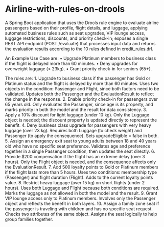 # Airline-with-rules-on-drools

A Spring Boot application that uses the Drools rule engine to evaluate airline passengers based on their profile, flight details, and luggage, applying automated business rules such as seat upgrades, VIP lounge access, luggage restrictions, discounts, and priority check-in; exposes a single REST API endpoint (POST /evaluate) that processes input data and returns the evaluation results according to the 10 rules defined in credit_rules.drl.

An Example Use Case are:
	•	Upgrade Platinum members to business class if the flight is delayed more than 60 minutes.
	•	Deny upgrades for overweight luggage (> 23kg).
	•	Grant priority check-in for seniors (65+).

The rules are:
 	1.	Upgrade to business class if the passenger has Gold or Platinum status and the flight is delayed by more than 60 minutes.
Uses two objects in the condition: Passenger and Flight, since both factors need to be validated. Updates both the Passenger and the EvaluationResult to reflect the change in the response.
	2.	Enable priority check-in for passengers over 65 years old.
Only evaluates the Passenger, since age is its property, and marks priority in both the model and the result for data consistency.
	3.	Apply a 10% discount for light luggage (under 10 kg).
Only the Luggage object is needed; the discount property is updated directly to represent the benefit.
	4.	Deny business class upgrade for passengers with very heavy luggage (over 23 kg).
Requires both Luggage (to check weight) and Passenger (to apply the consequence). Sets upgradeEligible = false in both.
	5.	Assign an emergency exit seat to young adults between 18 and 40 years old who have no specific seat preference.
Validates age and preference together in a single Passenger condition, then updates the seat directly.
	6.	Provide $200 compensation if the flight has an extreme delay (over 3 hours).
Only the Flight object is needed, and the consequence affects only the EvaluationResult.
	7.	Add 500 loyalty points to Gold or Platinum members if the flight lasts more than 5 hours.
Uses two conditions: membership type (Passenger) and flight duration (Flight). Adds to the current loyalty points value.
	8.	Restrict heavy luggage (over 15 kg) on short flights (under 2 hours).
Uses both Luggage and Flight because both conditions are required. Marks the luggage as not allowed in both the model and the result.
	9.	Grant VIP lounge access only to Platinum members.
Involves only the Passenger object and reflects the benefit in both layers.
	10.	Assign a family zone seat if the passenger is traveling with children and has no specific seat request.
Checks two attributes of the same object. Assigns the seat logically to help group families together.
